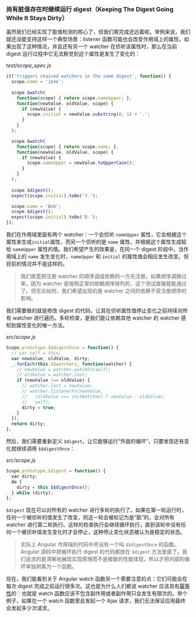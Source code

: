 ### 尚有脏值存在时继续运行 digest（Keeping The Digest Going While It Stays Dirty）

虽然我们已经实现了脏值检测的核心了，但我们离完成还远着呢。举例来说，我们就还没能支持这样一个典型场景：listener 函数可能也会改变作用域上的属性。如果出现了这种情况，并且还有另一个 watcher 在侦听该属性时，那么在当前 digest 运行过程中它无法察觉到这个属性是发生了变化的：

_test/scope_spec.js_

```js
it('triggers chained watchers in the same digest', function() {
  scope.name = 'Jane';
  
  scope.$watch(
    function(scope) { return scope.nameUpper; },
    function(newValue, oldValue, scope) {
      if (newValue) {
        scope.initial = newValue.substring(0, 1) + '.';
      }
    }
  );

  scope.$watch(
    function(scope) { return scope.name; },
    function(newValue, oldValue, scope) {
      if (newValue) {
        scope.nameUpper = newValue.toUpperCase();
      }
    }
  );
  
  scope.$digest();
  expect(scope.initial).toBe('J.');

  scope.name = 'Bob';
  scope.$digest();
  expect(scope.initial).toBe('B.');
});
```

我们在作用域里面有两个 watcher：一个会侦听 `nameUpper` 属性，它会根据这个属性来生成`initial`属性，而另一个侦听的是 `name` 属性，并根据这个属性生成赋给 `nameUpper` 属性的值。我们希望产生的效果是，在同一个 digest 阶段中，当作用域上的 `name` 发生变化时，`nameUpper` 和 `initial` 的属性值会相应发生改变。但目前的情况并不是这样的。

> 我们故意把注册 watcher 的顺序调成依赖的一方先注册。如果顺序调换过来，因为 watcher 是按照正常的依赖顺序排列的，这个测试直接就能通过了。但无论如何，我们希望出现的是 watcher 之间的依赖不受注册顺序的影响。

我们需要做的就是修改 digest 的代码，让其在侦听属性值停止变化之前持续对所有 watcher 进行遍历。多轮检查，是我们能让依赖其他 watcher 的 watcher 感知到属性变化的唯一方法。

_src/scope.js_

```js
Scope.prototype.$$digestOnce = function() {
  // var self = this;
  var newValue, oldValue, dirty;
  _.forEach(this.$$watchers, function(watcher) {
    // newValue = watcher.watchFn(self);
    // oldValue = watcher.last;
    if (newValue !== oldValue) {
      // watcher.last = newValue;
      // watcher.listenerFn(newValue,
      //   (oldValue === initWatchVal ? newValue : oldValue),
      //   self);
      dirty = true;
    }
  });
  return dirty;
};
```

然后，我们需要重新定义 `$digest`，让它能够运行“外面的循环”，只要发现还有变化就继续调用 `$$digestOnce`：

_src/scope.js_

```js
Scope.prototype.$digest = function() {
  var dirty;
  do {
    dirty = this.$$digestOnce();
  } while (dirty);
};
```

`$digest` 现在可以对所有的 watcher 进行多轮的执行了。如果在第一轮运行时，任何一个被侦听的值发生了改变，则这一轮会被标记为是“脏”的，会对所有 watcher 进行第二轮执行。这样的检查执行会继续循环执行，直到该轮中没有任何一个被侦听值发生变化时才会停止，这种停止变化状态被认为是稳定的状态。

> 实际上 Angular 作用域的代码中并没有一个叫 `$$digestOnce` 的函数。Angular 源码中把循环执行 digest 的代码都放在 `$digest` 方法里面了。我们追求的是清晰地展现实现原理而不是极致的性能体现，所以才把内部的循环单独剥离为一个函数。

现在，我们能看到关于 Angular watch 函数另一个需要注意的点：它们可能会在每次 digest 完成之前运行很多次。这也是为什么人们都说 watcher 应该具有[幂等性](https://en.wikipedia.org/wiki/Idempotence)的：也就是 watch 函数应该不包含副作用或者副作用只会发生有限次的。举个例子，如果在一个 watch 函数里会发起一个 Ajax 请求，我们无法保证应用最终会发起多少次请求。

